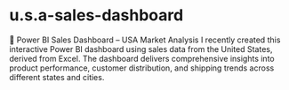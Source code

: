 # u.s.a-sales-dashboard
🚀 Power BI Sales Dashboard – USA Market Analysis  I recently created this interactive Power BI dashboard using sales data from the United States, derived from Excel. The dashboard delivers comprehensive insights into product performance, customer distribution, and shipping trends across different states and cities.   
